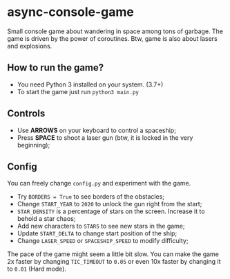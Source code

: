 # async-console-game

Small console game about wandering in space among tons of garbage. The game is driven by the power of coroutines. Btw, game is also about lasers and explosions. 

## How to run the game?

- You need Python 3 installed on your system. (3.7+)
- To start the game just run `python3 main.py`

## Controls

- Use **ARROWS** on your keyboard to control a spaceship;
- Press **SPACE** to shoot a laser gun (btw, it is locked in the very beginning);

## Config

You can freely change `config.py` and experiment with the game.

- Try `BORDERS = True` to see borders of the obstacles;
- Change `START_YEAR` to `2020` to unlock the gun right from the start;
- `STAR_DENSITY` is a percentage of stars on the screen. Increase it to behold a star chaos;
- Add new characters to `STARS` to see new stars in the game;
- Update `START_DELTA` to change start position of the ship;
- Change `LASER_SPEED` or `SPACESHIP_SPEED` to modify difficulty;

The pace of the game might seem a little bit slow. You can make the game 2x faster by changing `TIC_TIMEOUT` to `0.05` or even 10x faster by changing it to `0.01` (Hard mode).
